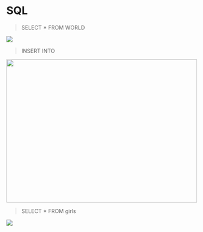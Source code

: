 # SQL

<blockquote>
  SELECT * FROM WORLD
</blockquote>

<img src="https://lh3.googleusercontent.com/NILhuoMxC-La3vJxUo9kNW6Voai3WSEVugDg040Vy6yxG7Ite9eJ=w720-h405-no" class="alignnone" />

<blockquote>
  INSERT INTO
</blockquote>

<img src="http://www.pinaldave.com/bimg/cake/cake3.jpg" width="500" height="375" class="alignnone" />

> SELECT * FROM girls

![](http://geekshumor.com/wp-content/uploads/2013/11/SQL-in-real-life.png)